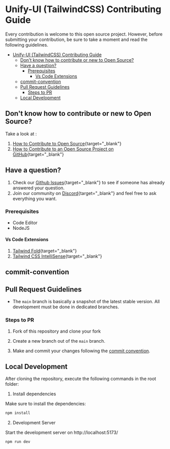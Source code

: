 # Unify-UI (TailwindCSS) Contributing Guide
Every contribution is welcome to this open source project. However, before submitting your contribution, be sure to take a moment and read the following guidelines.

- [Unify-UI (TailwindCSS) Contributing Guide](#unify-ui-tailwindcss-contributing-guide)
  - [Don't know how to contribute or new to Open Source?](#dont-know-how-to-contribute-or-new-to-open-source)
  - [Have a question?](#have-a-question)
    - [Prerequisites](#prerequisites)
      - [Vs Code Extensions](#vs-code-extensions)
  - [commit-convention](#commit-convention)
  - [Pull Request Guidelines](#pull-request-guidelines)
    - [Steps to PR](#steps-to-pr)
  - [Local Development](#local-development)


## Don't know how to contribute or new to Open Source?

Take a look at :
1. [How to Contribute to Open Source](https://opensource.guide/how-to-contribute/){target="_blank"}
2. [How to Contribute to an Open Source Project on GitHub](https://egghead.io/courses/how-to-contribute-to-an-open-source-project-on-github){target="_blank"}

## Have a question?

1. Check our [Github Issues](){target="_blank"} to see if someone has already answered your question.
2. Join our community on [Discord](){target="_blank"} and feel free to ask everything you want.


### Prerequisites

- Code Editor
- NodeJS

#### Vs Code Extensions

1. [Tailwind Fold](https://marketplace.visualstudio.com/items?itemName=stivo.tailwind-fold){target="_blank"}
2. [Tailwind CSS IntelliSense](https://marketplace.visualstudio.com/items?itemName=bradlc.vscode-tailwindcss){target="_blank"}


## commit-convention



## Pull Request Guidelines

- The `main` branch is basically a snapshot of the latest stable version. All development must be done in dedicated branches.


### Steps to PR

1. Fork of this repository and clone your fork

2. Create a new branch out of the `main` branch.

3. Make and commit your changes following the
   [commit convention](CONTRIBUTING.MD#commit-convention).
   
## Local Development

After cloning the repository, execute the following commands in the root folder:

1. Install dependencies

Make sure to install the dependencies:

```bash
npm install
```

2. Development Server

Start the development server on http://localhost:5173/

```bash
npm run dev
```